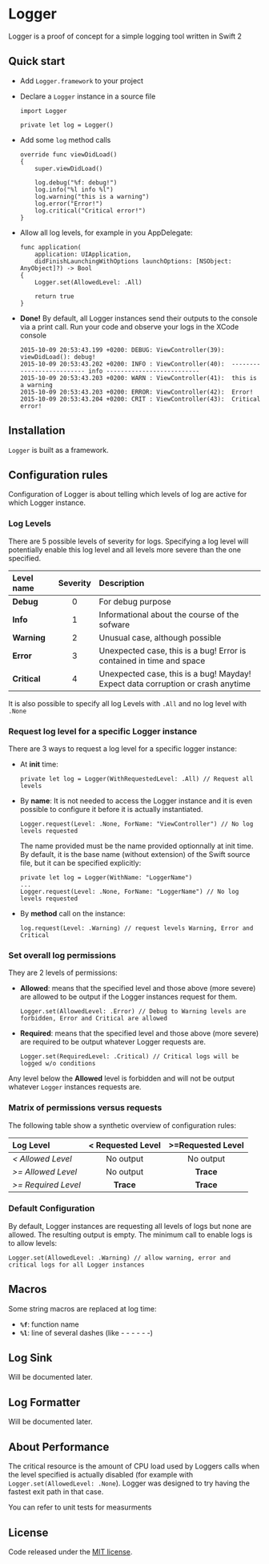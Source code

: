 # Logger

Logger is a proof of concept for a simple logging tool written in Swift 2

## Quick start

- Add `Logger.framework` to your project

- Declare a `Logger` instance in a source file

	```
	import Logger
	
	private let log = Logger()
	```

- Add some `log` method calls

	```
	override func viewDidLoad()
	{
		super.viewDidLoad()
		
		log.debug("%f: debug!")
		log.info("%l info %l")
		log.warning("this is a warning")
		log.error("Error!")
		log.critical("Critical error!")
	}
	```

- Allow all log levels, for example in you AppDelegate:

	```
	func application(
		application: UIApplication, 
		didFinishLaunchingWithOptions launchOptions: [NSObject: AnyObject]?) -> Bool
	{
		Logger.set(AllowedLevel: .All)
	
		return true
	}
	```

- **Done!** By default, all Logger instances send their outputs to the console via a print call. Run your code and observe your logs in the XCode console

	```
	2015-10-09 20:53:43.199 +0200: DEBUG: ViewController(39):  viewDidLoad(): debug!
	2015-10-09 20:53:43.202 +0200: INFO : ViewController(40):  -------------------------- info --------------------------
	2015-10-09 20:53:43.203 +0200: WARN : ViewController(41):  this is a warning
	2015-10-09 20:53:43.203 +0200: ERROR: ViewController(42):  Error!
	2015-10-09 20:53:43.204 +0200: CRIT : ViewController(43):  Critical error!
	```

## Installation

`Logger` is built as a framework.

## Configuration rules

Configuration of Logger is about telling which levels of log are active for which Logger instance.

### Log Levels

There are 5 possible levels of severity for logs. Specifying a log level will potentially enable this log level and all levels more severe than the one specified.

Level name | Severity | Description
:---|:---:|:---
**Debug** | 0 | For debug purpose
**Info** | 1 | Informational about the course of the sofware
**Warning** | 2 | Unusual case, although possible
**Error** | 3 | Unexpected case, this is a bug! Error is contained in time and space
**Critical** | 4 | Unexpected case, this is a bug! Mayday! Expect data corruption or crash anytime

It is also possible to specify all log Levels with `.All` and no log level with `.None`


### Request log level for a specific Logger instance

There are 3 ways to request a log level for a specific logger instance:

- At **init** time:

	```
	private let log = Logger(WithRequestedLevel: .All) // Request all levels
	```
	
- By **name**: It is not needed to access the Logger instance and it is even possible to configure it before it is actually instantiated.

	```
	Logger.request(Level: .None, ForName: "ViewController") // No log levels requested
	```
	The name provided must be the name provided optionnally at init time. By default, it is the base name (without extension) of the Swift source file, but it can be specified explicitly:
	
	```
	private let log = Logger(WithName: "LoggerName")
	...
	Logger.request(Level: .None, ForName: "LoggerName") // No log levels requested
	```
	
- By **method** call on the instance:

	```
	log.request(Level: .Warning) // request levels Warning, Error and Critical
	```

### Set overall log permissions

They are 2 levels of permissions:

- **Allowed**: means that the specified level and those above (more severe) are allowed to be output if the Logger instances request for them.
	```
	Logger.set(AllowedLevel: .Error) // Debug to Warning levels are forbidden, Error and Critical are allowed
	```

- **Required**: means that the specified level and those above (more severe) are required to be output whatever Logger requests are.
	```
	Logger.set(RequiredLevel: .Critical) // Critical logs will be logged w/o conditions
	```

Any level below the **Allowed** level is forbidden and will not be output whatever `Logger` instances requests are.

### Matrix of permissions versus requests

The following table show a synthetic overview of configuration rules:

Log Level | < Requested Level | \>=Requested Level |
:------|:------:|:------:
*< Allowed Level* |  No output | No output
*\>= Allowed Level* |  No output | **Trace**
*\>= Required Level* | **Trace** | **Trace**

### Default Configuration

By default, Logger instances are requesting all levels of logs but none are allowed. The resulting output is empty. The minimum call to enable logs is to allow levels:
```
Logger.set(AllowedLevel: .Warning) // allow warning, error and critical logs for all Logger instances
```

## Macros
Some string macros are replaced at log time:

- **`%f`**: function name
- **`%l`**: line of several dashes (like - - - - - -)

## Log Sink

Will be documented later.

## Log Formatter

Will be documented later.

## About Performance

The critical resource is the amount of CPU load used by Loggers calls when the level specified is actually disabled (for example with `Logger.set(AllowedLevel: .None`). Logger was designed to try having the fastest exit path in that case.

You can refer to unit tests for measurments

## License

Code released under the [MIT license](http://opensource.org/licenses/MIT).





